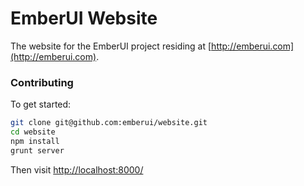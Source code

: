 # EmberUI Website

The website for the EmberUI project residing at [http://emberui.com](http://emberui.com).

### Contributing

To get started:

``` sh
git clone git@github.com:emberui/website.git
cd website
npm install
grunt server
```

Then visit [http://localhost:8000/](http://localhost:8000/)
